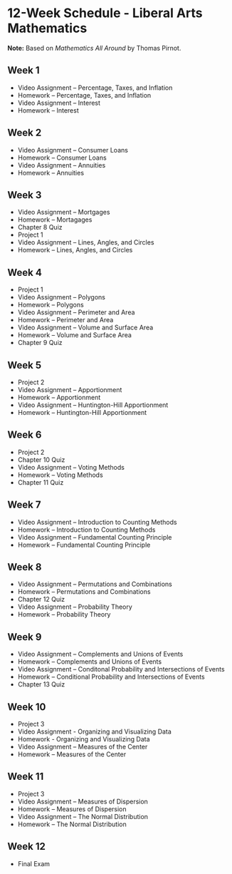 # 12-Week Schedule - Liberal Arts Mathematics

**Note:** Based on _Mathematics All Around_ by Thomas Pirnot.

## Week 1
* Video Assignment – Percentage, Taxes, and Inflation
* Homework – Percentage, Taxes, and Inflation
* Video Assignment – Interest
* Homework – Interest


## Week 2
* Video Assignment – Consumer Loans
* Homework – Consumer Loans
* Video Assignment – Annuities
* Homework – Annuities


## Week 3
* Video Assignment – Mortgages
* Homework – Mortagages
* Chapter 8 Quiz
* Project 1
* Video Assignment – Lines, Angles, and Circles
* Homework – Lines, Angles, and Circles


## Week 4
* Project 1
* Video Assignment – Polygons
* Homework – Polygons
* Video Assignment – Perimeter and Area
* Homework – Perimeter and Area
* Video Assignment – Volume and Surface Area
* Homework – Volume and Surface Area
* Chapter 9 Quiz


## Week 5
* Project 2
* Video Assignment – Apportionment
* Homework – Apportionment
* Video Assignment – Huntington-Hill Apportionment
* Homework – Huntington-Hill Apportionment


## Week 6
* Project 2
* Chapter 10 Quiz
* Video Assignment – Voting Methods
* Homework – Voting Methods
* Chapter 11 Quiz


## Week 7
* Video Assignment – Introduction to Counting Methods
* Homework – Introduction to Counting Methods
* Video Assignment – Fundamental Counting Principle
* Homework – Fundamental Counting Principle


## Week 8
* Video Assignment – Permutations and Combinations
* Homework – Permutations and Combinations
* Chapter 12 Quiz
* Video Assignment – Probability Theory
* Homework – Probability Theory


## Week 9
* Video Assignment – Complements and Unions of Events
* Homework – Complements and Unions of Events
* Video Assignment – Conditonal Probability and Intersections of Events
* Homework – Conditional Probability and Intersections of Events
* Chapter 13 Quiz


## Week 10
* Project 3
* Video Assignment - Organizing and Visualizing Data
* Homework - Organizing and Visualizing Data
* Video Assignment – Measures of the Center
* Homework – Measures of the Center



## Week 11
* Project 3
* Video Assignment – Measures of Dispersion
* Homework – Measures of Dispersion
* Video Assignment – The Normal Distribution
* Homework – The Normal Distribution


## Week 12
* Final Exam

